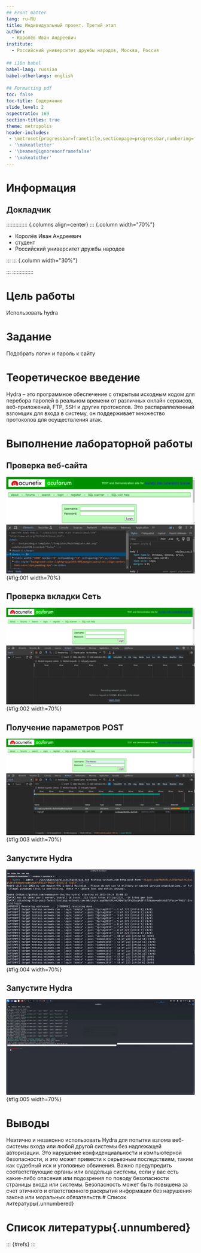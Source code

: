 ```yaml
---
## Front matter
lang: ru-RU
title: Индивидуальный проект. Третий этап
author:
  - Королёв Иван Андреевич
institute:
  - Российский университет дружбы народов, Москва, Россия

## i18n babel
babel-lang: russian
babel-otherlangs: english

## Formatting pdf
toc: false
toc-title: Содержание
slide_level: 2
aspectratio: 169
section-titles: true
theme: metropolis
header-includes:
 - \metroset{progressbar=frametitle,sectionpage=progressbar,numbering=fraction}
 - '\makeatletter'
 - '\beamer@ignorenonframefalse'
 - '\makeatother'
---
```


# Информация

## Докладчик

:::::::::::::: {.columns align=center}
::: {.column width="70%"}

  * Королёв Иван Андреевич
  * студент
  * Российский университет дружбы народов

:::
::: {.column width="30%"}

:::
::::::::::::::

# Цель работы

Использовать hydra

# Задание

Подобрать логин и пароль к сайту

# Теоретическое введение

Hydra – это программное обеспечение с открытым исходным кодом для перебора паролей в реальном времени от различных онлайн сервисов, веб-приложений, FTP, SSH и других протоколов. Это распараллеленный взломщик для входа в систему, он поддерживает множество протоколов для осуществления атак.

# Выполнение лабораторной работы

## Проверка веб-сайта 

![hydra](image/2.jpg){#fig:001 width=70%}

## Проверка вкладки Сеть

![hydra](image/3.jpg){#fig:002 width=70%}

## Получение параметров POST

![hydra](image/4.jpg){#fig:003 width=70%}

## Запустите Hydra

![hydra](image/5.jpg){#fig:004 width=70%}

## Запустите Hydra

![hydra](image/1.jpg){#fig:005 width=70%}

# Выводы

Неэтично и незаконно использовать Hydra для попытки взлома веб-системы входа или любой другой системы без надлежащей авторизации. Это нарушение конфиденциальности и компьютерной безопасности, и это может привести к серьезным последствиям, таким как судебный иск и уголовные обвинения. Важно предупредить соответствующие органы или владельца системы, если у вас есть какие-либо опасения или подозрения по поводу безопасности страницы входа или системы. Безопасность может быть повышена за счет этичного и ответственного раскрытия информации без нарушения закона или моральных обязательств.# Список литературы{.unnumbered}

# Список литературы{.unnumbered}

::: {#refs}
:::

